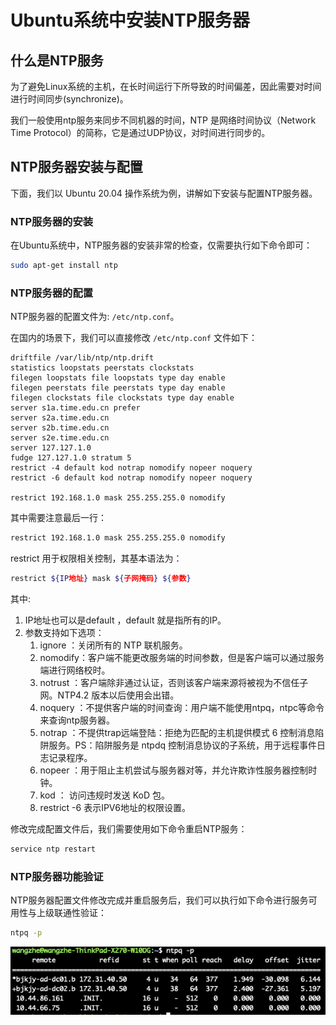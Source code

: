 # Ubuntu系统中安装NTP服务器

## 什么是NTP服务

为了避免Linux系统的主机，在长时间运行下所导致的时间偏差，因此需要对时间进行时间同步(synchronize)。

我们一般使用ntp服务来同步不同机器的时间，NTP 是网络时间协议（Network Time Protocol）的简称，它是通过UDP协议，对时间进行同步的。


## NTP服务器安装与配置

下面，我们以 Ubuntu 20.04 操作系统为例，讲解如下安装与配置NTP服务器。

### NTP服务器的安装

在Ubuntu系统中，NTP服务器的安装非常的检查，仅需要执行如下命令即可：

```bash
sudo apt-get install ntp
```

### NTP服务器的配置

NTP服务器的配置文件为: `/etc/ntp.conf`。

在国内的场景下，我们可以直接修改 `/etc/ntp.conf` 文件如下：

```
driftfile /var/lib/ntp/ntp.drift
statistics loopstats peerstats clockstats
filegen loopstats file loopstats type day enable
filegen peerstats file peerstats type day enable
filegen clockstats file clockstats type day enable
server s1a.time.edu.cn prefer
server s2a.time.edu.cn
server s2b.time.edu.cn
server s2e.time.edu.cn
server 127.127.1.0
fudge 127.127.1.0 stratum 5
restrict -4 default kod notrap nomodify nopeer noquery
restrict -6 default kod notrap nomodify nopeer noquery

restrict 192.168.1.0 mask 255.255.255.0 nomodify
```

其中需要注意最后一行：

```bash
restrict 192.168.1.0 mask 255.255.255.0 nomodify
```

restrict 用于权限相关控制，其基本语法为：

```bash
restrict ${IP地址} mask ${子网掩码} ${参数}
```

其中:

1. IP地址也可以是default ，default 就是指所有的IP。
2. 参数支持如下选项：
    1. ignore ：关闭所有的 NTP 联机服务。
    2. nomodify：客户端不能更改服务端的时间参数，但是客户端可以通过服务端进行网络校时。
    3. notrust ：客户端除非通过认证，否则该客户端来源将被视为不信任子网。NTP4.2 版本以后使用会出错。
    4. noquery ：不提供客户端的时间查询：用户端不能使用ntpq，ntpc等命令来查询ntp服务器。
    5. notrap ：不提供trap远端登陆：拒绝为匹配的主机提供模式 6 控制消息陷阱服务。PS：陷阱服务是 ntpdq 控制消息协议的子系统，用于远程事件日志记录程序。
    6. nopeer ：用于阻止主机尝试与服务器对等，并允许欺诈性服务器控制时钟。
    7. kod ： 访问违规时发送 KoD 包。
    8. restrict -6 表示IPV6地址的权限设置。


修改完成配置文件后，我们需要使用如下命令重启NTP服务：

```bash
service ntp restart
```

### NTP服务器功能验证

NTP服务器配置文件修改完成并重启服务后，我们可以执行如下命令进行服务可用性与上级联通性验证：

```bash
ntpq -p
```

![NTP](./picture/ntp.png)
